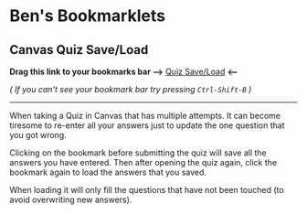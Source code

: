 # Ben's Bookmarklets

## Canvas Quiz Save/Load

**Drag this link to your bookmarks bar -->** <a href="<%= load('quizsaver','https://benjameep.tech/bookmarklets/dist/quizsaver.js') %>">Quiz Save/Load</a> **<--**

*( If you can't see your bookmark bar try pressing `Ctrl-Shift-B` )* 

----

When taking a Quiz in Canvas that has multiple attempts. It can become tiresome to re-enter all your answers just to update the one question that you got wrong. 

Clicking on the bookmark before submitting the quiz will save all the answers you have entered. Then after opening the quiz again, click the bookmark again to load the answers that you saved.

When loading it will only fill the questions that have not been touched (to avoid overwriting new answers).